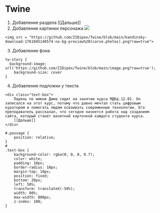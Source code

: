 # Twine
1. Добавление раздела [[Дальше]]
2. Добавление картинки персонажа <img src = "[https://github.com/Z1Dipex/Twine/blob/main/kandinsky-download-1761045140574-no-bg-preview%20(carve.photos).png?raw=true](https://github.com/misterbiznes0/twine/blob/main/user1.png?raw=true)">
```
<img src = "https://github.com/Z1Dipex/Twine/blob/main/kandinsky-download-1761045140574-no-bg-preview%20(carve.photos).png?raw=true">
```
3. Добавление фона 
```
tw-story {
  background-image: url('https://github.com/Z1Dipex/Twine/blob/main/image.png?raw=true');
    background-size: cover
}
```
4. Добавление подложки у текста
```
<div class="text-box">
    Парень по имени Дима сидит на занятии курса МДКд.12.01. Он записался на этот курс, потому что давно мечтал стать цифровым куратором и помогать людям осваивать современные технологии. Его преподаватель рассказал, что сегодня начнется работа над созданием сайта, который станет визитной карточкой каждого студента курса.
    [[Дальше]]
</div>
```
```
#.passage {
    position: relative;
}
#
.text-box {
    background-color: rgba(0, 0, 0, 0.7);
    color: white;
    padding: 10px;
    border-radius: 10px;
    margin-top: 10px;
    position: fixed;
    bottom: 20px;
    left: 50%;
    transform: translateX(-50%);
    width: 80%;
    max-width: 800px;
    z-index: 100;
}
```
